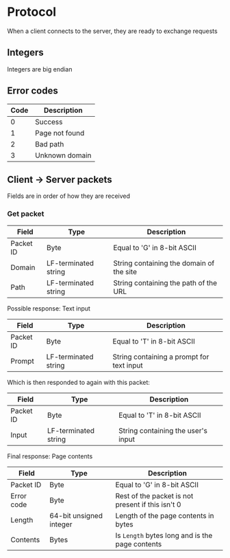 # Protocol
When a client connects to the server, they are ready to exchange requests

## Integers
Integers are big endian

## Error codes
| Code | Description                                |
| ---- | ------------------------------------------ |
| 0    | Success                                    |
| 1    | Page not found                             |
| 2    | Bad path                                   |
| 3    | Unknown domain                             |

## Client -> Server packets
Fields are in order of how they are received

### Get packet

| Field       | Type                 | Description                                      |
| ----------- | -------------------- | ------------------------------------------------ |
| Packet ID   | Byte                 | Equal to 'G' in 8-bit ASCII                      |
| Domain      | LF-terminated string | String containing the domain of the site         |
| Path        | LF-terminated string | String containing the path of the URL            |

Possible response: Text input

| Field       | Type                 | Description                                      |
| ----------- | -------------------- | ------------------------------------------------ |
| Packet ID   | Byte                 | Equal to 'T' in 8-bit ASCII                      |
| Prompt      | LF-terminated string | String containing a prompt for text input        |

Which is then responded to again with this packet:

| Field       | Type                 | Description                                      |
| ----------- | -------------------- | ------------------------------------------------ |
| Packet ID   | Byte                 | Equal to 'T' in 8-bit ASCII                      |
| Input       | LF-terminated string | String containing the user's input               |

Final response: Page contents

| Field       | Type                    | Description                                       |
| ----------- | ----------------------- | ------------------------------------------------- |
| Packet ID   | Byte                    | Equal to 'G' in 8-bit ASCII                       |
| Error code  | Byte                    | Rest of the packet is not present if this isn't 0 |
| Length      | 64-bit unsigned integer | Length of the page contents in bytes              |
| Contents    | Bytes                   | Is `Length` bytes long and is the page contents   |
